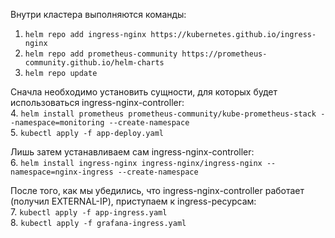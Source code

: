 Внутри кластера выполняются команды:      
1. ```helm repo add ingress-nginx https://kubernetes.github.io/ingress-nginx```     
2. ```helm repo add prometheus-community https://prometheus-community.github.io/helm-charts```     
3. ```helm repo update```     

Сначла необходимо установить сущности, для которых будет использоваться ingress-nginx-controller:     
4. ```helm install prometheus prometheus-community/kube-prometheus-stack --namespace=monitoring --create-namespace```     
5. ```kubectl apply -f app-deploy.yaml```     

Лишь затем устанавливаем сам ingress-nginx-controller:    
6. ```helm install ingress-nginx ingress-nginx/ingress-nginx --namespace=nginx-ingress --create-namespace```     

После того, как мы убедились, что ingress-nginx-controller работает (получил EXTERNAL-IP), приступаем к ingress-ресурсам:    
7. ```kubectl apply -f app-ingress.yaml```       
8. ```kubectl apply -f grafana-ingress.yaml```       
